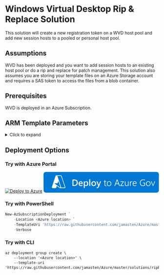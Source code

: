 # Windows Virtual Desktop Rip & Replace Solution

This solution will create a new registration token on a WVD host pool and add new session hosts to a pooled or personal host pool.

## Assumptions

WVD has been deployed and you want to add session hosts to an existing host pool or do a rip and replace for patch management.  This solution also assumes you are storing your template files on an Azure Storage account and requires a SAS token to access the files from a blob container.

## Prerequisites

WVD is deployed in an Azure Subscription.

## ARM Template Parameters

<details>
<summary>Click to expand</summary>

- **AvailabilitySetName**: The name for the Availability Set for the WVD Session Hosts.
- **CustomRdpProperty**: The RDP properties to add or remove RDP functionality on the host pool. [Settings reference](https://docs.microsoft.com/en-us/windows-server/remote/remote-desktop-services/clients/rdp-files?context=/azure/virtual-desktop/context/context)
- **DiskNamePrefix**: The name for the OS disk on the Session Hosts.
- **DiskSku**: Storage SKU for the WVD session host disks.
- **DomainAdminPassword**: The account password to join the WVD session hosts to your domain.
- **DomainAdminUsername**: The account username to join the WVD session hosts to your domain.
- **DomainName**: Name of the domain that provides ADDS to the WVD session hosts and is synchronized with Azure AD
- **HostPoolType**: These options specify the host pool type and depending on the type, provides the load balancing options and assignment types.
- **ImageOffer**: Offer for the virtual machine image
- **ImagePublisher**: Publisher for the virtual machine image
- **ImageSku**: SKU for the virtual machine image
- **ImageVersion**: Version for the virtual machine image
- **Location**: Deployment location for all resources
- **MaxSessionLimit**: Maximum sessions per WVD session host
- **NicNamePrefix**: The Name Prefix for the Network Interfaces on the Session Hosts.  During deployment a 3 digit number will be added to each NIC to complete the name.
- **Optimizations**: WVD Optimizations to implement on the Session Hosts using the optimization script. Input a string array with any of the following values: 'All','WindowsMediaPlayer','AppxPackages','ScheduledTasks','DefaultUserSettings','Autologgers','Services','NetworkOptimizations','LGPO','DiskCleanup'.
- **OuPath**: Distinguished name for the target Organization Unit in Active Directory Domain Services.
- **PreferredAppGroupType**: The type of preferred application group type.  The default is Desktop which creates 'Desktop Application Group'
- **ResourceGroups**: The Names of the resource groups for the WVD Host Pool and Session Hosts.
- **SasToken**: SAS Token for linked template files in an Azure Storage Account.
- **SessionHostCount**: Number of session hosts to deploy in the host pool
- **SessionHostIndex**: The session host number to begin with for the deployment. This is important when adding VM's to ensure the names do not conflict.
- **Subnet**: Subnet for the WVD session hosts
- **Timestamp**: This value is used to rerun the DSC and Domain Join extensions when the template needs to be redeployed due to an error.
- **ValidationEnvironment**: The value determines whether the host pool should receive early WVD updates for testing.
- **VirtualNetwork**: Virtual network for the WVD sessions hosts
- **VirtualNetworkResourceGroup**: Virtual network resource group for the WVD sessions hosts
- **VmNamePrefix**: The Name Prefix for the Session Hosts.  During deployment a 3 digit number will be added to each Session Host to complete the name.
- **VmPassword**: Local administrator password for the WVD session hosts
- **VmSize**: Virtual machine SKU
- **VmUsername**: Local administrator username for the session hosts

</details>

## Deployment Options

### Try with Azure Portal

[![Deploy to Azure](https://aka.ms/deploytoazurebutton)](https://portal.azure.com/#create/Microsoft.Template/uri/https%3A%2F%2Fraw.githubusercontent.com%2Fjamasten%2FAzure%2Fmaster%2Fsolutions%2FavdRipReplace%2Fsolution.json)
[![Deploy to Azure Gov](https://raw.githubusercontent.com/Azure/azure-quickstart-templates/master/1-CONTRIBUTION-GUIDE/images/deploytoazuregov.svg?sanitize=true)](https://portal.azure.us/#create/Microsoft.Template/uri/https%3A%2F%2Fraw.githubusercontent.com%2Fjamasten%2FAzure%2Fmaster%2Fsolutions%2FavdRipReplace%2Fsolution.json)

### Try with PowerShell

````powershell
New-AzSubscriptionDeployment `
    -Location <Azure location> `
    -TemplateUri 'https://raw.githubusercontent.com/jamasten/Azure/master/solutions/ripReplace/solution.json' `
    -Verbose
````

### Try with CLI

````cli
az deployment group create \
    --location '<Azure location>' \
    --template-uri 'https://raw.githubusercontent.com/jamasten/Azure/master/solutions/ripReplace/solution.json'
````
